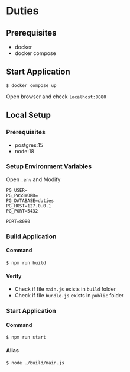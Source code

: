 # Duties

## Prerequisites
- docker
- docker compose

## Start Application
```
$ docker compose up
```

Open browser and check `localhost:8080`

## Local Setup
### Prerequisites
- postgres:15
- node:18

### Setup Environment Variables
Open `.env` and Modify
```
PG_USER=
PG_PASSWORD=
PG_DATABASE=duties
PG_HOST=127.0.0.1
PG_PORT=5432

PORT=8080
```

### Build Application
#### Command
```
$ npm run build
```
#### Verify
- Check if file `main.js` exists in `build` folder
- Check if file `bundle.js` exists in `public` folder

### Start Application
#### Command
```
$ npm run start
```

#### Alias
```
$ node ./build/main.js
```